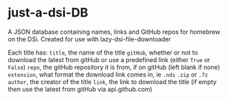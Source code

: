 # just-a-dsi-DB
A JSON database containing names, links and GitHub repos for homebrew on the DSi. 
Created for use with lazy-dsi-file-downloader

Each title has:
`title`, the name of the title
`gitHub`, whether or not to download the latest from gitHub or use a predefined link (either `True` or `False`)
`repo`, the gitHub repository it is from, if on gitHub (left blank if none)
`extension`, what format the download link comes in, ie `.nds` `.zip` or `.7z`
`author`, the creator of the title
`link`, the link to download the title (if empty then use the latest from gitHub via api.github.com)

